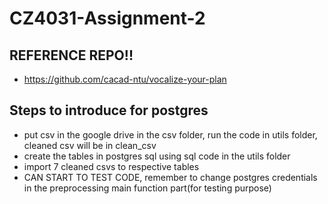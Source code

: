 # CZ4031-Assignment-2

## REFERENCE REPO!!
 - https://github.com/cacad-ntu/vocalize-your-plan

## Steps to introduce for postgres
 - put csv in the google drive in the csv folder, run the code in utils folder, cleaned csv will be in clean_csv
 - create the tables in postgres sql using sql code in the utils folder
 - import 7 cleaned csvs to respective tables
 - CAN START TO TEST CODE, remember to change postgres credentials in the preprocessing main function part(for testing purpose)